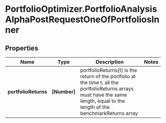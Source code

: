 # PortfolioOptimizer.PortfolioAnalysisAlphaPostRequestOneOfPortfoliosInner

## Properties

Name | Type | Description | Notes
------------ | ------------- | ------------- | -------------
**portfolioReturns** | **[Number]** | portfolioReturns[t] is the return of the portfolio at the time t, all the portfolioReturns arrays must have the same length, equal to the length of the benchmarkReturns array | 



